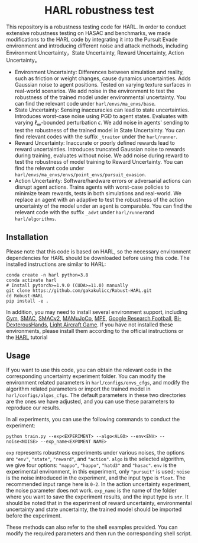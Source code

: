 <h1 align="center"> HARL robustness test </h1>

This repository is a robustness testing code for HARL. In order to conduct extensive robustness testing on HASAC and benchmarks, we made modifications to the HARL code by integrating it into the Pursuit Evade environment and introducing different noise and attack methods, including Environment Uncertainty，State Uncertainty, Reward Uncertainty, Action Uncertainty。
- Environment Uncertainty: Differences between simulation and reality, such as friction or weight changes, cause dynamics uncertainties. Adds Gaussian noise to agent positions. Tested on varying texture surfaces in real-world scenarios. We add noise in the environment to test the robustness of the trained model under environmental uncertainty. You can find the relevant code under `harl/envs/ma_envs/base`.
- State Uncertainty: Sensing inaccuracies can lead to state uncertainties. Introduces worst-case noise using PGD to agent states. Evaluates with varying $\ell_\infty$-bounded perturbation $\epsilon$. We add noise in agents' sending to test the robustness of the trained model in State Uncertainty. You can find relevant codes with the suffix `_traitor` under the `harl/runner`.
- Reward Uncertainty: Inaccurate or poorly defined rewards lead to reward uncertainties. Introduces truncated Gaussian noise to rewards during training, evaluates without noise. We add noise during reward to test the robustness of model training to Reward Uncertainty. You can find the relevant code under `harl/envs/ma_envs/envs/point_envs/pursuit_evasion`.
- Action Uncertainty: Software/hardware errors or adversarial actions can disrupt agent actions. Trains agents with worst-case policies to minimize team rewards, tests in both simulations and real-world. We replace an agent with an adaptive to test the robustness of the action uncertainty of the model under an agent is comparable. You can find the relevant code with the suffix `_advt` under `harl/runner`and `harl/algorithms`.

## Installation
Please note that this code is based on HARL, so the necessary environment dependencies for HARL should be downloaded before using this code. The installed instructions are similar to HARL:
```shell
conda create -n harl python=3.8
conda activate harl
# Install pytorch>=1.9.0 (CUDA>=11.0) manually
git clone https://github.com/gakakulicc/Robust-HARL.git
cd Robust-HARL
pip install -e .
```
In addition, you may need to install several environment support, including [Gym](https://www.gymlibrary.dev/), [SMAC](https://github.com/oxwhirl/smac), [SMACv2](https://github.com/oxwhirl/smacv2), [MAMuJoCo](https://github.com/schroederdewitt/multiagent_mujoco), [MPE](https://pettingzoo.farama.org/environments/mpe/), [Google Research Football](https://github.com/google-research/football), [Bi-DexterousHands](https://github.com/PKU-MARL/DexterousHands), [Light Aircraft Game](https://github.com/liuqh16/CloseAirCombat). If you have not installed these environments, please install them according to the official instructions or the [HARL](https://github.com/PKU-MARL/HARL) tutorial


## Usage
If you want to use this code, you can obtain the relevant code in the corresponding uncertainty experiment folder. You can modify the environment related parameters in `harl/configs/envs_cfgs`, and modify the algorithm related parameters or import the trained model in `harl/configs/algos_cfgs`. The default parameters in these two directories are the ones we have adjusted, and you can use these parameters to reproduce our results. 

In all experiments, you can use the following commands to conduct the experiment: 
```shell
python train.py --exp<EXPERIMENT> --algo<ALGO> --env<ENV> --noise<NOISE> --exp_name<EXPOMENT NAME> 
```
`exp` represents robustness experiments under various noises, the options are `"env"`, `"state"`, `"reward"`, and `"action"`. `algo` is the selected algorithm, we give four options: `"mappo"`, `"happo"`, `"hatd3"` and `"hasac"`. `env` is the experimental environment, in this experiment, only `"pursuit"` is used; `noise` is the noise introduced in the experiment, and the input type is `float`. The recommended input range here is `0-2`. In the action uncertainty experiment, the noise parameter does not work. `exp_name` is the name of the folder where you want to save the experiment results, and the input type is `str`.
It should be noted that in the experiment of reward uncertainty, environmental uncertainty and state uncertainty, the trained model should be imported before the experiment. 

These methods can also refer to the shell examples provided. You can modify the required parameters and then run the corresponding shell script.
